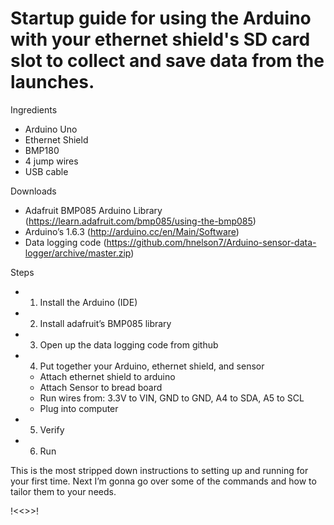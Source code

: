 # Startup guide for using the Arduino with your ethernet shield's SD card slot to collect and save data from the launches.
 
Ingredients
- Arduino Uno
- Ethernet Shield
- BMP180
- 4 jump wires
- USB cable

Downloads
- Adafruit BMP085 Arduino Library (https://learn.adafruit.com/bmp085/using-the-bmp085)
- Arduino’s 1.6.3 (http://arduino.cc/en/Main/Software)
- Data logging code (https://github.com/hnelson7/Arduino-sensor-data-logger/archive/master.zip)


Steps
- 1. Install the Arduino (IDE)
- 2. Install adafruit’s BMP085 library
- 3. Open up the data logging code from github
- 4. Put together your Arduino, ethernet shield, and sensor
    - Attach ethernet shield to arduino
    - Attach Sensor to bread board
    - Run wires from: 3.3V to VIN, GND to GND, A4 to SDA, A5 to SCL
    - Plug into computer
- 5. Verify
- 6. Run

This is the most stripped down instructions to setting up and running for your first time. Next I’m gonna go over some of the commands and how to tailor them to your needs.  

!<<<see the file for instructions>>>!

